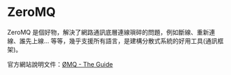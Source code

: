 # ZeroMQ

ZeroMQ 是個好物，解決了網路通訊底層連線瑣碎的問題，例如斷線、重新連線、誰先上線... 等等，幾乎支援所有語言，是建構分散式系統的好用工具(通訊框架)。

官方網站說明文件：[ØMQ - The Guide](http://zguide.zeromq.org/page:all)
